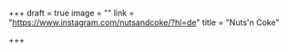 +++
draft = true
image = ""
link = "https://www.instagram.com/nutsandcoke/?hl=de"
title = "Nuts'n Coke"

+++

